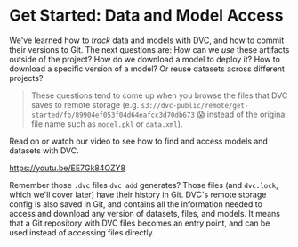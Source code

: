 # Get Started: Data and Model Access

We've learned how to _track_ data and models with DVC, and how to commit their
versions to Git. The next questions are: How can we _use_ these artifacts
outside of the project? How do we download a model to deploy it? How to download
a specific version of a model? Or reuse datasets across different projects?

> These questions tend to come up when you browse the files that DVC saves to
> remote storage (e.g.
> `s3://dvc-public/remote/get-started/fb/89904ef053f04d64eafcc3d70db673` 😱
> instead of the original file name such as `model.pkl` or `data.xml`).

Read on or watch our video to see how to find and access models and datasets
with DVC.

https://youtu.be/EE7Gk84OZY8

Remember those `.dvc` files `dvc add` generates? Those files (and `dvc.lock`,
which we'll cover later) have their history in Git. DVC's remote storage config
is also saved in Git, and contains all the information needed to access and
download any version of datasets, files, and models. It means that a Git
repository with <abbr>DVC files</abbr> becomes an entry point, and can be used
instead of accessing files directly.
